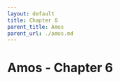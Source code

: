 ```yaml
---
layout: default
title: Chapter 6
parent_title: Amos
parent_url: ./amos.md
---
```


# Amos - Chapter 6
